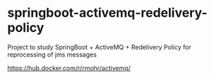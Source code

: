 # springboot-activemq-redelivery-policy
Project to study SpringBoot + ActiveMQ + Redelivery Policy for reprocessing of jms messages

https://hub.docker.com/r/rmohr/activemq/
